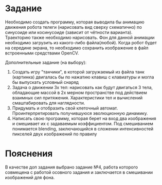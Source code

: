 # Задание

Необходимо создать программу, которая выводила бы анимацию движения робота телеги (нарисовать вид сверху схематично) по синусоиде или косинусоиде (зависит от чётности варианта). Траекторию также необходимо нарисовать. Фон для данной анимации необходимо загрузить из какого-либо файла(любой). Когда робот будет на середине экрана, то необходимо сохранить изображение в файл встроенными средствами OpenCV.

Дополнительные задание (на выбору):

1.	Создать игру "танчики", в которой загружаемый из файла танк (картинка) двигалась бы по нажатию клавиш с клавиатуры и могла бы выпускать условный снаряд
2.	Задача о движении 3х тел: нарисовать как будут двигаться 3 тела, обладающие массой в 2х мерном пространстве под действием взаимных сил притяжения. Характеристики тел и вычислений смаштабировать для наглядности.
3.	Придумать и отобразить свой клеточный автомат. Проинтерпретировать получившуюся эволюционную динамику.
4.	Написать свою программу, которая берет на вход два изображения и смешивает их с задаваемым коэффициентом. Под смешиванием понимается blending, заключающийся в сложении интенсивностей пикселей двух изображений по правилу 
 
# Пояснения

В качестве доп задания выбрано задание №4, работа которого совмещена с работой осовного задания и заключается в смешивании изображений для фона.